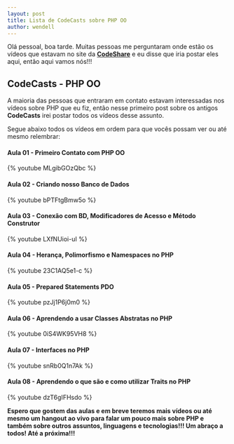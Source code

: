 ```yaml
---
layout: post
title: Lista de CodeCasts sobre PHP OO
author: wendell
---
```


Olá pessoal, boa tarde. Muitas pessoas me perguntaram onde estão os vídeos que estavam no site da **[CodeShare](http://codeshare.com.br)** e eu disse que iria postar eles aqui, então aqui vamos nós!!!
<!--more-->

## CodeCasts - PHP OO

A maioria das pessoas que entraram em contato estavam interessadas nos vídeos sobre PHP que eu fiz, então nesse primeiro post sobre os antigos **CodeCasts** irei postar todos os vídeos desse assunto.

Segue abaixo todos os vídeos em ordem para que vocês possam ver ou até mesmo relembrar:

#### Aula 01 - Primeiro Contato com PHP OO

{% youtube MLgibGOzQbc %}

#### Aula 02 - Criando nosso Banco de Dados

{% youtube bPTFtgBmw5o %}

#### Aula 03 - Conexão com BD, Modificadores de Acesso e Método Construtor

{% youtube LXfNUioi-uI %}

#### Aula 04 - Herança, Polimorfismo e Namespaces no PHP

{% youtube 23C1AQ5e1-c %}

#### Aula 05 - Prepared Statements PDO

{% youtube pzJj1P6j0m0 %}

#### Aula 06 - Aprendendo a usar Classes Abstratas no PHP

{% youtube 0iS4WK95VH8 %}

#### Aula 07 - Interfaces no PHP

{% youtube snRb0Q1n7Ak %}

#### Aula 08 - Aprendendo o que são e como utilizar Traits no PHP

{% youtube dzT6gIFHsdo %}

**Espero que gostem das aulas e em breve teremos mais vídeos ou até mesmo um hangout ao vivo para falar um pouco mais sobre PHP e também sobre outros assuntos, linguagens e tecnologias!!! Um abraço a todos! Até a próxima!!!**
